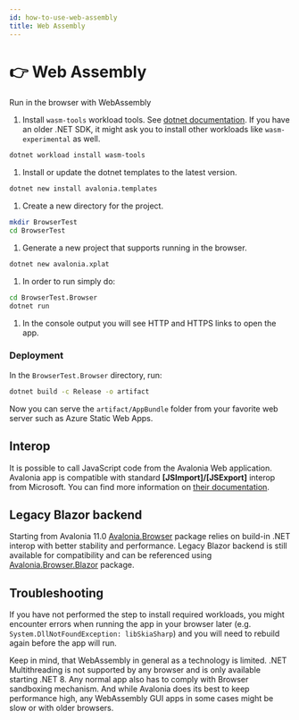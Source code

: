 ```yaml
---
id: how-to-use-web-assembly
title: Web Assembly
---
```



# 👉 Web Assembly

Run in the browser with WebAssembly

1. Install `wasm-tools` workload tools. See [dotnet documentation](https://docs.microsoft.com/en-us/dotnet/core/tools/dotnet-workload-install). If you have an older .NET SDK, it might ask you to install other workloads like `wasm-experimental` as well.

```bash
dotnet workload install wasm-tools
```

1. Install or update the dotnet templates to the latest version.

```bash
dotnet new install avalonia.templates
```

1. Create a new directory for the project.

```bash
mkdir BrowserTest
cd BrowserTest
```

1. Generate a new project that supports running in the browser.

```bash
dotnet new avalonia.xplat
```

1. In order to run simply do:

```bash
cd BrowserTest.Browser
dotnet run
```

1. In the console output you will see HTTP and HTTPS links to open the app.

### Deployment
In the `BrowserTest.Browser` directory, run:
```bash
dotnet build -c Release -o artifact
```
Now you can serve the `artifact/AppBundle` folder from your favorite web server such as Azure Static Web Apps.

## Interop

It is possible to call JavaScript code from the Avalonia Web application. Avalonia app is compatible with standard **\[JSImport]/\[JSExport]** interop from Microsoft. You can find more information on [their documentation](https://learn.microsoft.com/en-us/aspnet/core/blazor/javascript-interoperability/import-export-interop?view=aspnetcore-7.0).

## Legacy Blazor backend

Starting from Avalonia 11.0 [Avalonia.Browser](https://www.nuget.org/packages/Avalonia.Browser/) package relies on build-in .NET interop with better stability and performance. Legacy Blazor backend is still available for compatibility and can be referenced using [Avalonia.Browser.Blazor](https://www.nuget.org/packages/Avalonia.Browser.Blazor/) package.

## Troubleshooting

If you have not performed the step to install required workloads, you might encounter errors when running the app in your browser later (e.g. `System.DllNotFoundException: libSkiaSharp`) and you will need to rebuild again before the app will run.

Keep in mind, that WebAssembly in general as a technology is limited. .NET Multithreading is not supported by any browser and is only available starting .NET 8. Any normal app also has to comply with Browser sandboxing mechanism. And while Avalonia does its best to keep performance high, any WebAssembly GUI apps in some cases might be slow or with older browsers.
